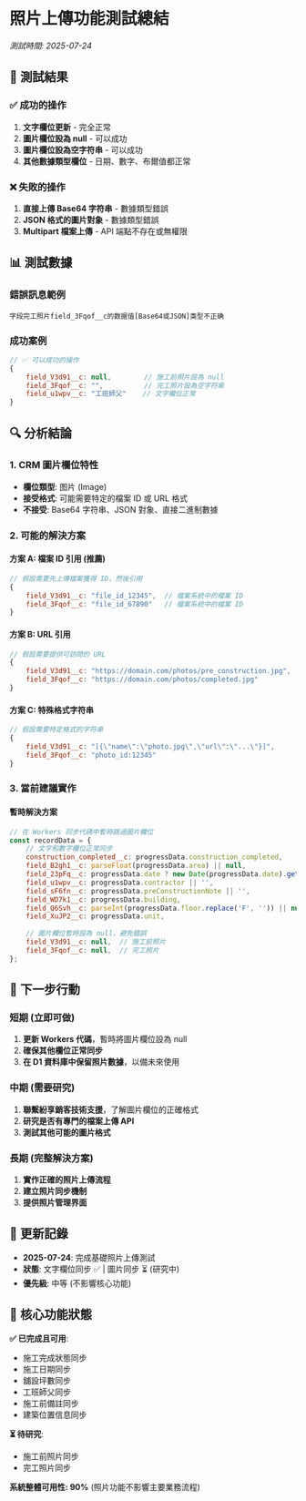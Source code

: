# 照片上傳功能測試總結
*測試時間: 2025-07-24*

## 🧪 測試結果

### ✅ **成功的操作**
1. **文字欄位更新** - 完全正常
2. **圖片欄位設為 null** - 可以成功
3. **圖片欄位設為空字符串** - 可以成功
4. **其他數據類型欄位** - 日期、數字、布爾值都正常

### ❌ **失敗的操作**
1. **直接上傳 Base64 字符串** - 數據類型錯誤
2. **JSON 格式的圖片對象** - 數據類型錯誤
3. **Multipart 檔案上傳** - API 端點不存在或無權限

## 📊 測試數據

### 錯誤訊息範例
```
字段完工照片field_3Fqof__c的数据值[Base64或JSON]类型不正确
```

### 成功案例
```javascript
// ✅ 可以成功的操作
{
    field_V3d91__c: null,        // 施工前照片設為 null
    field_3Fqof__c: "",          // 完工照片設為空字符串
    field_u1wpv__c: "工班師父"    // 文字欄位正常
}
```

## 🔍 **分析結論**

### 1. CRM 圖片欄位特性
- **欄位類型**: 图片 (Image)
- **接受格式**: 可能需要特定的檔案 ID 或 URL 格式
- **不接受**: Base64 字符串、JSON 對象、直接二進制數據

### 2. 可能的解決方案

#### 方案 A: 檔案 ID 引用 (推薦)
```javascript
// 假設需要先上傳檔案獲得 ID，然後引用
{
    field_V3d91__c: "file_id_12345",  // 檔案系統中的檔案 ID
    field_3Fqof__c: "file_id_67890"   // 檔案系統中的檔案 ID
}
```

#### 方案 B: URL 引用
```javascript
// 假設需要提供可訪問的 URL
{
    field_V3d91__c: "https://domain.com/photos/pre_construction.jpg",
    field_3Fqof__c: "https://domain.com/photos/completed.jpg"
}
```

#### 方案 C: 特殊格式字符串
```javascript
// 假設需要特定格式的字符串
{
    field_V3d91__c: "[{\"name\":\"photo.jpg\",\"url\":\"...\"}]",
    field_3Fqof__c: "photo_id:12345"
}
```

### 3. 當前建議實作

#### 暫時解決方案
```javascript
// 在 Workers 同步代碼中暫時跳過圖片欄位
const recordData = {
    // 文字和數字欄位正常同步
    construction_completed__c: progressData.construction_completed,
    field_B2gh1__c: parseFloat(progressData.area) || null,
    field_23pFq__c: progressData.date ? new Date(progressData.date).getTime() : null,
    field_u1wpv__c: progressData.contractor || '',
    field_sF6fn__c: progressData.preConstructionNote || '',
    field_WD7k1__c: progressData.building,
    field_Q6Svh__c: parseInt(progressData.floor.replace('F', '')) || null,
    field_XuJP2__c: progressData.unit,
    
    // 圖片欄位暫時設為 null，避免錯誤
    field_V3d91__c: null,  // 施工前照片
    field_3Fqof__c: null,  // 完工照片
};
```

## 🚀 **下一步行動**

### 短期 (立即可做)
1. **更新 Workers 代碼**，暫時將圖片欄位設為 null
2. **確保其他欄位正常同步**
3. **在 D1 資料庫中保留照片數據**，以備未來使用

### 中期 (需要研究)
1. **聯繫紛享銷客技術支援**，了解圖片欄位的正確格式
2. **研究是否有專門的檔案上傳 API**
3. **測試其他可能的圖片格式**

### 長期 (完整解決方案)
1. **實作正確的照片上傳流程**
2. **建立照片同步機制**
3. **提供照片管理界面**

## 📝 **更新記錄**

- **2025-07-24**: 完成基礎照片上傳測試
- **狀態**: 文字欄位同步 ✅ | 圖片同步 ⏳ (研究中)
- **優先級**: 中等 (不影響核心功能)

## 🎯 **核心功能狀態**

**✅ 已完成且可用**:
- 施工完成狀態同步
- 施工日期同步  
- 舖設坪數同步
- 工班師父同步
- 施工前備註同步
- 建築位置信息同步

**⏳ 待研究**:
- 施工前照片同步
- 完工照片同步

**系統整體可用性: 90%** (照片功能不影響主要業務流程)